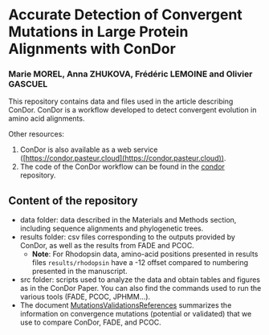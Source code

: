 # Accurate Detection of Convergent Mutations in Large Protein Alignments with ConDor


### Marie MOREL, Anna ZHUKOVA, Frédéric LEMOINE and Olivier GASCUEL

This repository contains data and files used in the article describing ConDor. ConDor is a workflow developed to detect convergent evolution in amino acid alignments. 

Other resources:
1. ConDor is also available as a web service ([https://condor.pasteur.cloud](https://condor.pasteur.cloud)).
2. The code of the ConDor workflow can be found in the [condor](https://github.com/evolbioinfo/condor) repository.

## Content of the repository
* data folder: data described in the Materials and Methods section, including sequence alignments and phylogenetic trees.  
* results folder: csv files corresponding to the outputs provided by ConDor, as well as the results from FADE and PCOC.
    * __Note__: For Rhodopsin data, amino-acid positions presented in results files `results/rhodopsin` have a -12 offset compared to numbering presented in the manuscript.
* src folder: scripts used to analyze the data and obtain tables and figures as in the ConDor Paper. You can also find the commands used to run the various tools (FADE, PCOC, JPHMM...).
* The document [MutationsValidationsReferences](MutationsValidationsReference.md) summarizes the information on convergence mutations (potential or validated) that we use to compare ConDor, FADE, and PCOC. 
